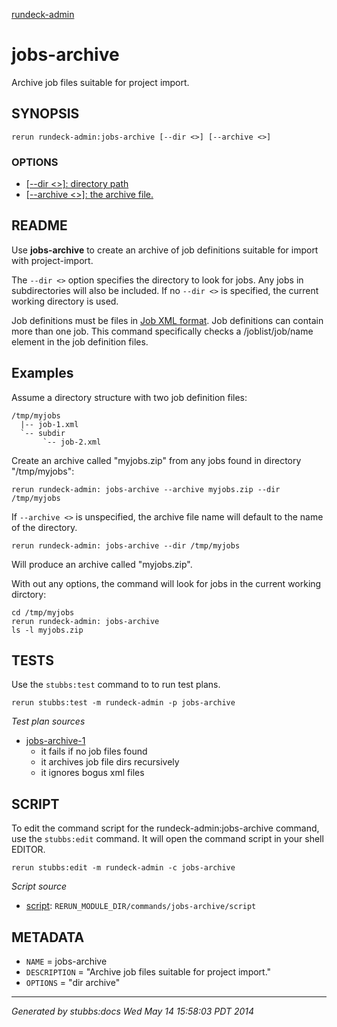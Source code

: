 [rundeck-admin](../../index.html)
# jobs-archive 

Archive job files suitable for project import.

## SYNOPSIS

    rerun rundeck-admin:jobs-archive [--dir <>] [--archive <>]

### OPTIONS

* [   [--dir <>]: directory path](../../options/dir/index.html)
* [   [--archive <>]: the archive file.](../../options/archive/index.html)

## README

Use **jobs-archive** to create an archive of job definitions suitable for import with project-import.

The `--dir <>` option specifies the directory to look for jobs. Any jobs in subdirectories
will also be included.
If no `--dir <>` is specified, the current working directory is used.    

Job definitions must be files in [Job XML format](http://rundeck.org/docs/manpages/man5/job-v20.html). Job definitions can contain more than one job. This command specifically checks
a /joblist/job/name element in the job definition files.


Examples
--------
Assume a directory structure with two job definition files:

    /tmp/myjobs
      |-- job-1.xml
      `-- subdir
           `-- job-2.xml

Create an archive called "myjobs.zip" from any jobs found in directory "/tmp/myjobs":

    rerun rundeck-admin: jobs-archive --archive myjobs.zip --dir /tmp/myjobs

If `--archive <>` is unspecified, the archive file name will default to the name of the directory.

    rerun rundeck-admin: jobs-archive --dir /tmp/myjobs

Will produce an archive called "myjobs.zip".

With out any options, the command will look for jobs in the current working dirctory:

    cd /tmp/myjobs
    rerun rundeck-admin: jobs-archive 
    ls -l myjobs.zip

## TESTS

Use the `stubbs:test` command to to run test plans.

    rerun stubbs:test -m rundeck-admin -p jobs-archive

*Test plan sources*

* [jobs-archive-1](../../tests/jobs-archive-1.html)
  * it fails if no job files found
  * it archives job file dirs recursively
  * it ignores bogus xml files

## SCRIPT

To edit the command script for the rundeck-admin:jobs-archive command, 
use the `stubbs:edit`
command. It will open the command script in your shell EDITOR.

    rerun stubbs:edit -m rundeck-admin -c jobs-archive

*Script source*

* [script](script.html): `RERUN_MODULE_DIR/commands/jobs-archive/script`

## METADATA

* `NAME` = jobs-archive
* `DESCRIPTION` = "Archive job files suitable for project import."
* `OPTIONS` = "dir archive"

----

*Generated by stubbs:docs Wed May 14 15:58:03 PDT 2014*

